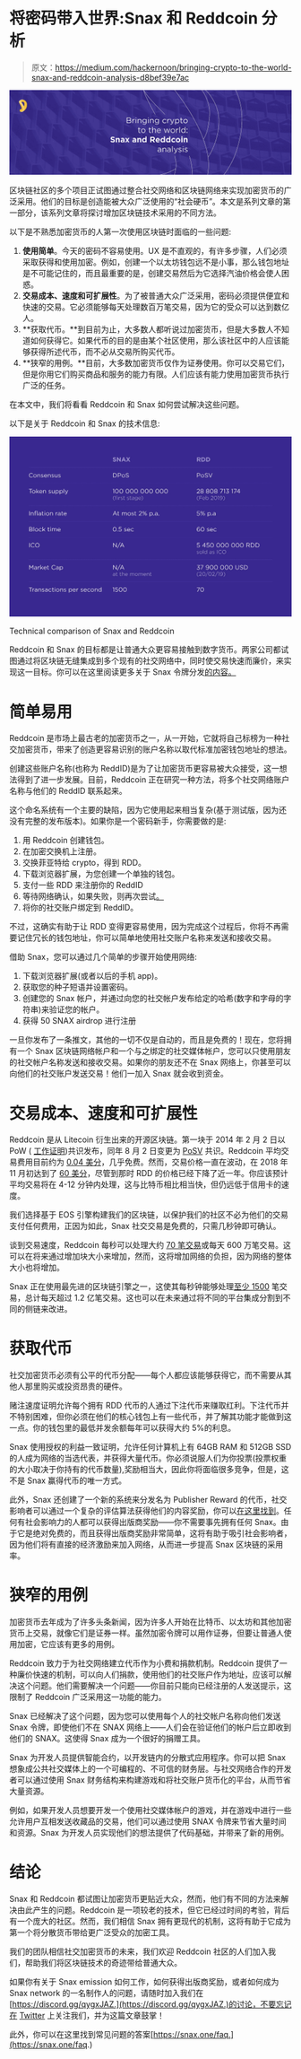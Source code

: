 # 将密码带入世界:Snax 和 Reddcoin 分析

> 原文：<https://medium.com/hackernoon/bringing-crypto-to-the-world-snax-and-reddcoin-analysis-d8bef39e7ac>

![](img/4dabd2ca141a80f09f908641ec82916d.png)

区块链社区的多个项目正试图通过整合社交网络和区块链网络来实现加密货币的广泛采用。他们的目标是创造能被大众广泛使用的“社会硬币”。本文是系列文章的第一部分，该系列文章将探讨增加区块链技术采用的不同方法。

以下是不熟悉加密货币的人第一次使用区块链时面临的一些问题:

1.  **使用简单**。今天的密码不容易使用。UX 是不直观的，有许多步骤，人们必须采取获得和使用加密。例如，创建一个以太坊钱包远不是小事，那么钱包地址是不可能记住的，而且最重要的是，创建交易然后为它选择汽油价格会使人困惑。
2.  **交易成本、速度和可扩展性**。为了被普通大众广泛采用，密码必须提供便宜和快速的交易。它必须能够每天处理数百万笔交易，因为它的受众可以达到数亿人。
3.  **获取代币。**到目前为止，大多数人都听说过加密货币，但是大多数人不知道如何获得它。如果代币的目的是由某个社区使用，那么该社区中的人应该能够获得所述代币，而不必从交易所购买代币。
4.  **狭窄的用例。**目前，大多数加密货币仅作为证券使用。你可以交易它们，但是你用它们购买商品和服务的能力有限。人们应该有能力使用加密货币执行广泛的任务。

在本文中，我们将看看 Reddcoin 和 Snax 如何尝试解决这些问题。

以下是关于 Reddcoin 和 Snax 的技术信息:

![](img/a5b94b9e0d76439ec8d7217a03fad03b.png)

Technical comparison of Snax and Reddcoin

Reddcoin 和 Snax 的目标都是让普通大众更容易接触到数字货币。两家公司都试图通过将区块链无缝集成到多个现有的社交网络中，同时使交易快速而廉价，来实现这一目标。你可以在这里阅读更多关于 Snax 令牌分发[的内容。](/@Snax/snax-token-distribution-a181610ffe8)

# 简单易用

Reddcoin 是市场上最古老的加密货币之一，从一开始，它就将自己标榜为一种社交加密货币，带来了创造更容易识别的账户名称以取代标准加密钱包地址的想法。

创建这些账户名称(也称为 ReddID)是为了让加密货币更容易被大众接受，这一想法得到了进一步发展。目前，Reddcoin 正在研究一种方法，将多个社交网络账户名称与他们的 ReddID 联系起来。

这个命名系统有一个主要的缺陷，因为它使用起来相当复杂(基于测试版，因为还没有完整的发布版本)。如果你是一个密码新手，你需要做的是:

1.  用 Reddcoin 创建钱包。
2.  在加密交换机上注册。
3.  交换菲亚特给 crypto，得到 RDD。
4.  下载浏览器扩展，为您创建一个单独的钱包。
5.  支付一些 RDD 来注册你的 ReddID
6.  等待网络确认，如果失败，则再次尝试[。](https://reddcointalk.org/t/registering-a-reddid/1910)
7.  将你的社交账户绑定到 ReddID。

不过，这确实有助于让 RDD 变得更容易使用，因为完成这个过程后，你将不再需要记住冗长的钱包地址，你可以简单地使用社交账户名称来发送和接收交易。

借助 Snax，您可以通过几个简单的步骤开始使用网络:

1.  下载浏览器扩展(或者以后的手机 app)。
2.  获取您的种子短语并设置密码。
3.  创建您的 Snax 帐户，并通过向您的社交帐户发布给定的哈希(数字和字母的字符串)来验证您的帐户。
4.  获得 50 SNAX airdrop 进行注册

一旦你发布了一条推文，其他的一切不仅是自动的，而且是免费的！现在，您将拥有一个 Snax 区块链网络帐户和一个与之绑定的社交媒体帐户，您可以只使用朋友的社交帐户名称发送和接收交易。如果你的朋友还不在 Snax 网络上，你甚至可以向他们的社交账户发送交易！他们一加入 Snax 就会收到资金。

# 交易成本、速度和可扩展性

Reddcoin 是从 Litecoin 衍生出来的开源区块链。第一块于 2014 年 2 月 2 日以 PoW ( [工作证明](https://en.wikipedia.org/wiki/Proof-of-work_system))共识发布，同年 8 月 2 日变更为 [PoSV](https://wiki.reddcoin.com/Proof_of_Stake_Velocity_(PoSV)) 共识。Reddcoin 平均交易费用目前约为 [0.04 美分](https://bitinfocharts.com/comparison/reddcoin-transactionfees.html)，几乎免费。然而，交易价格一直在波动，在 2018 年 11 月初达到了 [60 美分](https://bitinfocharts.com/comparison/reddcoin-transactionfees.html)，尽管到那时 RDD 的价格已经下降了近一年。你应该预计平均交易将在 4-12 分钟内处理，这与比特币相比相当快，但仍远低于信用卡的速度。

我们选择基于 EOS 引擎构建我们的区块链，以保护我们的社区不必为他们的交易支付任何费用，正因为如此，Snax 社交交易是免费的，只需几秒钟即可确认。

谈到交易速度，Reddcoin 每秒可以处理大约 [70 笔交易](https://www.reddit.com/r/reddCoin/comments/2jbhe0/can_we_make_more_than_10_million_transactions_per/)或每天 600 万笔交易。这可以在将来通过增加块大小来增加，然而，这将增加网络的负担，因为网络的整体大小也将增加。

Snax 正在使用最先进的区块链引擎之一，这使其每秒钟能够处理[至少 1500](https://coincodex.com/article/2052/eos-achieves-3000-transactions-per-second/) 笔交易，总计每天超过 1.2 亿笔交易。这也可以在未来通过将不同的平台集成分割到不同的侧链来改进。

# 获取代币

社交加密货币必须有公平的代币分配——每个人都应该能够获得它，而不需要从其他人那里购买或投资昂贵的硬件。

赌注速度证明允许每个拥有 RDD 代币的人通过下注代币来赚取红利。下注代币并不特别困难，但你必须在他们的核心钱包上有一些代币，并了解其功能才能做到这一点。你的钱包里的最低并发余额每年可以获得大约 5%的利息。

Snax 使用授权的利益一致证明，允许任何计算机上有 64GB RAM 和 512GB SSD 的人成为网络的当选代表，并获得大量代币。你必须说服人们为你投票(投票权重的大小取决于你持有的代币数量),奖励相当大，因此你将面临很多竞争，但是，这不是 Snax 赢得代币的唯一方式。

此外，Snax 还创建了一个新的系统来分发名为 Publisher Reward 的代币，社交影响者可以通过一个复杂的评估算法获得他们的内容奖励，你可以[在这里找到](https://snax.one/whitepaper.pdf)。任何有社会影响力的人都可以获得出版商奖励——你不需要事先拥有任何 Snax。由于它是绝对免费的，而且获得出版商奖励非常简单，这将有助于吸引社会影响者，因为他们将有直接的经济激励来加入网络，从而进一步提高 Snax 区块链的采用率。

# 狭窄的用例

加密货币去年成为了许多头条新闻，因为许多人开始在比特币、以太坊和其他加密货币上交易，就像它们是证券一样。虽然加密令牌可以用作证券，但要让普通人使用加密，它应该有更多的用例。

Reddcoin 致力于为社交网络建立代币作为小费和捐款机制。Reddcoin 提供了一种廉价快速的机制，可以向人们捐款，使用他们的社交账户作为地址，应该可以解决这个问题。他们需要解决一个问题——你目前只能向已经注册的人发送提示，这限制了 Reddcoin 广泛采用这一功能的能力。

Snax 已经解决了这个问题，因为您可以使用每个人的社交帐户名称向他们发送 Snax 令牌，即使他们不在 SNAX 网络上——人们会在验证他们的帐户后立即收到他们的 SNAX。这使得 Snax 成为一个很好的捐赠工具。

Snax 为开发人员提供智能合约，以开发链内的分散式应用程序。你可以把 Snax 想象成公共社交媒体上的一个可编程的、不可信的财务层。与社交网络合作的开发者可以通过使用 Snax 财务结构来构建游戏和将社交账户货币化的平台，从而节省大量资源。

例如，如果开发人员想要开发一个使用社交媒体帐户的游戏，并在游戏中进行一些允许用户互相发送收藏品的交易，他们可以通过使用 SNAX 令牌来节省大量时间和资源。Snax 为开发人员实现他们的想法提供了代码基础，并带来了新的用例。

# 结论

Snax 和 Reddcoin 都试图让加密货币更贴近大众，然而，他们有不同的方法来解决由此产生的问题。Reddcoin 是一项较老的技术，但它已经过时间的考验，背后有一个庞大的社区。然而，我们相信 Snax 拥有更现代的机制，这将有助于它成为第一个将分散货币带给更广泛受众的加密工具。

我们的团队相信社交加密货币的未来，我们欢迎 Reddcoin 社区的人们加入我们，帮助我们将区块链技术的奇迹带给普通大众。

如果你有关于 Snax emission 如何工作，如何获得出版商奖励，或者如何成为 Snax network 的一名制作人的问题，请随时加入我们在[https://discord.gg/qygxJAZ.](https://discord.gg/qygxJAZ.)的讨论，不要忘记在 [Twitter](https://twitter.com/SnaxTeam) 上关注我们，并为这篇文章鼓掌！

此外，你可以在这里找到常见问题的答案[https://snax.one/faq.](https://snax.one/faq.)
